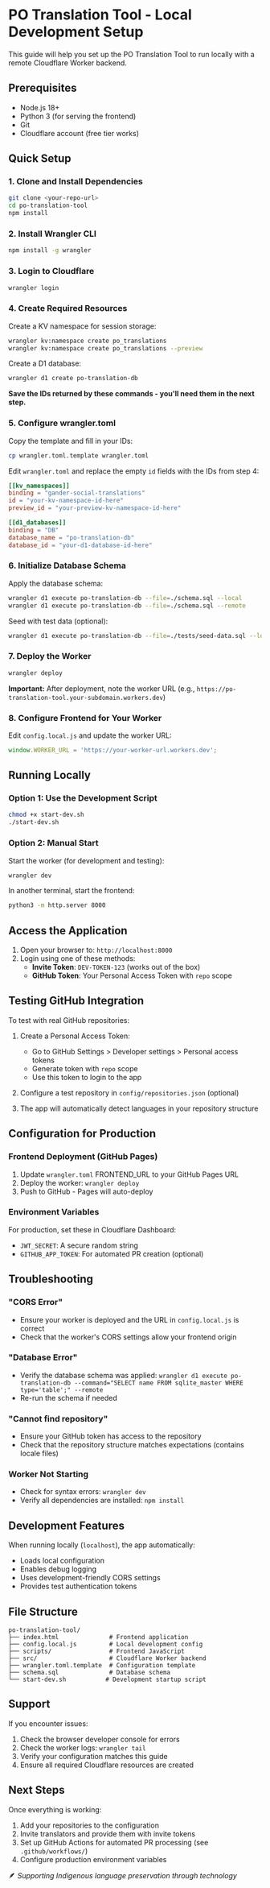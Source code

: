 # PO Translation Tool - Local Development Setup

This guide will help you set up the PO Translation Tool to run locally with a remote Cloudflare Worker backend.

## Prerequisites

- Node.js 18+
- Python 3 (for serving the frontend)
- Git
- Cloudflare account (free tier works)

## Quick Setup

### 1. Clone and Install Dependencies

```bash
git clone <your-repo-url>
cd po-translation-tool
npm install
```

### 2. Install Wrangler CLI

```bash
npm install -g wrangler
```

### 3. Login to Cloudflare

```bash
wrangler login
```

### 4. Create Required Resources

Create a KV namespace for session storage:
```bash
wrangler kv:namespace create po_translations
wrangler kv:namespace create po_translations --preview
```

Create a D1 database:
```bash
wrangler d1 create po-translation-db
```

**Save the IDs returned by these commands - you'll need them in the next step.**

### 5. Configure wrangler.toml

Copy the template and fill in your IDs:
```bash
cp wrangler.toml.template wrangler.toml
```

Edit `wrangler.toml` and replace the empty `id` fields with the IDs from step 4:
```toml
[[kv_namespaces]]
binding = "gander-social-translations"
id = "your-kv-namespace-id-here"
preview_id = "your-preview-kv-namespace-id-here"

[[d1_databases]]
binding = "DB"
database_name = "po-translation-db"
database_id = "your-d1-database-id-here"
```

### 6. Initialize Database Schema

Apply the database schema:
```bash
wrangler d1 execute po-translation-db --file=./schema.sql --local
wrangler d1 execute po-translation-db --file=./schema.sql --remote
```

Seed with test data (optional):
```bash
wrangler d1 execute po-translation-db --file=./tests/seed-data.sql --local
```

### 7. Deploy the Worker

```bash
wrangler deploy
```

**Important:** After deployment, note the worker URL (e.g., `https://po-translation-tool.your-subdomain.workers.dev`)

### 8. Configure Frontend for Your Worker

Edit `config.local.js` and update the worker URL:
```javascript
window.WORKER_URL = 'https://your-worker-url.workers.dev';
```

## Running Locally

### Option 1: Use the Development Script

```bash
chmod +x start-dev.sh
./start-dev.sh
```

### Option 2: Manual Start

Start the worker (for development and testing):
```bash
wrangler dev
```

In another terminal, start the frontend:
```bash
python3 -m http.server 8000
```

## Access the Application

1. Open your browser to: `http://localhost:8000`
2. Login using one of these methods:
   - **Invite Token**: `DEV-TOKEN-123` (works out of the box)
   - **GitHub Token**: Your Personal Access Token with `repo` scope

## Testing GitHub Integration

To test with real GitHub repositories:

1. Create a Personal Access Token:
   - Go to GitHub Settings > Developer settings > Personal access tokens
   - Generate token with `repo` scope
   - Use this token to login to the app

2. Configure a test repository in `config/repositories.json` (optional)

3. The app will automatically detect languages in your repository structure

## Configuration for Production

### Frontend Deployment (GitHub Pages)

1. Update `wrangler.toml` FRONTEND_URL to your GitHub Pages URL
2. Deploy the worker: `wrangler deploy`
3. Push to GitHub - Pages will auto-deploy

### Environment Variables

For production, set these in Cloudflare Dashboard:
- `JWT_SECRET`: A secure random string
- `GITHUB_APP_TOKEN`: For automated PR creation (optional)

## Troubleshooting

### "CORS Error"
- Ensure your worker is deployed and the URL in `config.local.js` is correct
- Check that the worker's CORS settings allow your frontend origin

### "Database Error"
- Verify the database schema was applied: `wrangler d1 execute po-translation-db --command="SELECT name FROM sqlite_master WHERE type='table';" --remote`
- Re-run the schema if needed

### "Cannot find repository"
- Ensure your GitHub token has access to the repository
- Check that the repository structure matches expectations (contains locale files)

### Worker Not Starting
- Check for syntax errors: `wrangler dev`
- Verify all dependencies are installed: `npm install`

## Development Features

When running locally (`localhost`), the app automatically:
- Loads local configuration
- Enables debug logging
- Uses development-friendly CORS settings
- Provides test authentication tokens

## File Structure

```
po-translation-tool/
├── index.html              # Frontend application
├── config.local.js         # Local development config
├── scripts/                # Frontend JavaScript
├── src/                    # Cloudflare Worker backend
├── wrangler.toml.template  # Configuration template
├── schema.sql              # Database schema
└── start-dev.sh           # Development startup script
```

## Support

If you encounter issues:
1. Check the browser developer console for errors
2. Check the worker logs: `wrangler tail`
3. Verify your configuration matches this guide
4. Ensure all required Cloudflare resources are created

## Next Steps

Once everything is working:
1. Add your repositories to the configuration
2. Invite translators and provide them with invite tokens
3. Set up GitHub Actions for automated PR processing (see `.github/workflows/`)
4. Configure production environment variables

🪶 _Supporting Indigenous language preservation through technology_
